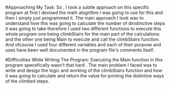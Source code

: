 #Approaching My Task:
So , I took a subtle approach on this specific program at first I devised the math alogrithm I was going to use for this and then I simply just programmed it.
The main approach I took was to understand how this was going to calculate the number of dinstinctive steps it was going to take therefore I used two different functions to execute this whole program one being climbStairs for the main part of the calculations and the other one being Main to execute and
call the climbStairs function.
And ofcourse I used four different variables and each of their purpose and uses have been well documented in the program file's comments itself.



#Difficulties While Writing The Program:
Executing the Main function in this program specefically wasn't that hard .
The main problem I faced was to write and design the logic and working of the climbStairs function and how it was going to calculate and return the value for printing the distintive ways of the climbed steps.

